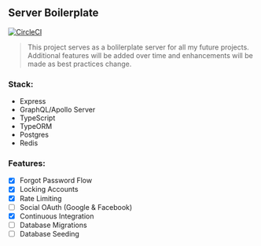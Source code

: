 ## Server Boilerplate

[![CircleCI](https://circleci.com/gh/malimichael/ts-server-boilerplate/tree/master.svg?style=svg)](https://circleci.com/gh/malimichael/ts-server-boilerplate/tree/master)

> This project serves as a bolilerplate server for all my future projects. Additional features will be added over time and enhancements will be made as best practices change.

### Stack:

- Express
- GraphQL/Apollo Server
- TypeScript
- TypeORM
- Postgres
- Redis

### Features:

- [x] Forgot Password Flow
- [x] Locking Accounts
- [x] Rate Limiting
- [ ] Social OAuth (Google & Facebook)
- [x] Continuous Integration
- [ ] Database Migrations
- [ ] Database Seeding
